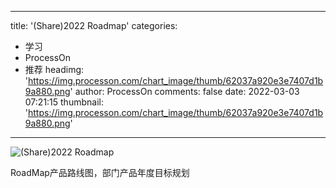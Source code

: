 
---
title: '(Share)2022 Roadmap'
categories: 
 - 学习
 - ProcessOn
 - 推荐
headimg: 'https://img.processon.com/chart_image/thumb/62037a920e3e7407d1b9a880.png'
author: ProcessOn
comments: false
date: 2022-03-03 07:21:15
thumbnail: 'https://img.processon.com/chart_image/thumb/62037a920e3e7407d1b9a880.png'
---

<div>   
<img class="thumb" alt="(Share)2022 Roadmap" src="https://img.processon.com/chart_image/thumb/62037a920e3e7407d1b9a880.png" referrerpolicy="no-referrer">
<p>RoadMap产品路线图，部门产品年度目标规划</p>  
</div>
            